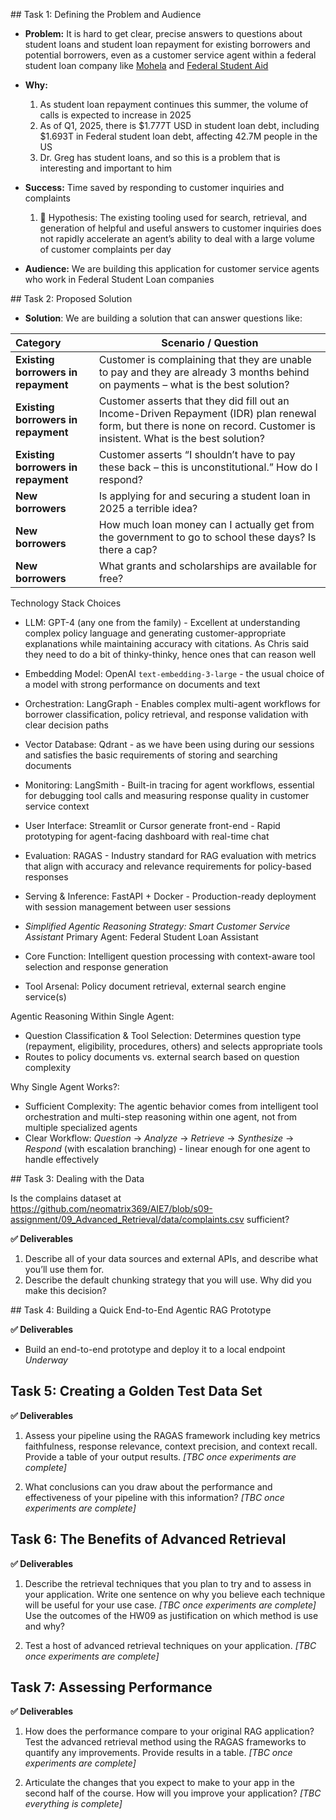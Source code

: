 ## Task 1: Defining the Problem and Audience

* **Problem:** It is hard to get clear, precise answers to questions about student loans and student loan repayment for existing borrowers and potential borrowers, even as a customer service agent within a federal student loan company like [Mohela](https://www.mohela.com/) and [Federal Student Aid](https://studentaid.gov/)

* **Why:**  
  1. As student loan repayment continues this summer, the volume of calls is expected to increase in 2025
  2. As of Q1, 2025, there is $1.777T USD in student loan debt, including $1.693T in Federal student loan debt, affecting 42.7M people in the US
  3. Dr. Greg has student loans, and so this is a problem that is interesting and important to him
* **Success:** Time saved by responding to customer inquiries and complaints
  1. 🧪 Hypothesis: The existing tooling used for search, retrieval, and generation of helpful and useful answers to customer inquiries does not rapidly accelerate an agent’s ability to deal with a large volume of customer complaints per day
* **Audience:** We are building this application for customer service agents who work in Federal Student Loan companies

## Task 2: Proposed Solution
* **Solution**: We are building a solution that can answer questions like:

| Category | Scenario / Question |
| :---- | ----- |
| **Existing borrowers in repayment** | Customer is complaining that they are unable to pay and they are already 3 months behind on payments – what is the best solution? |
| **Existing borrowers in repayment** | Customer asserts that they did fill out an Income-Driven Repayment (IDR) plan renewal form, but there is none on record. Customer is insistent. What is the best solution? |
| **Existing borrowers in repayment** | Customer asserts “I shouldn’t have to pay these back – this is unconstitutional.” How do I respond? |
| **New borrowers** | Is applying for and securing a student loan in 2025 a terrible idea? |
| **New borrowers** | How much loan money can I actually get from the government to go to school these days? Is there a cap? |
| **New borrowers** | What grants and scholarships are available for free? |


Technology Stack Choices

- LLM: GPT-4 (any one from the family) - Excellent at understanding complex policy language and generating customer-appropriate explanations while maintaining accuracy with citations. As Chris said they need to do a bit of thinky-thinky, hence ones that can reason well
- Embedding Model: OpenAI `text-embedding-3-large` - the usual choice of a model with strong performance on documents and text
- Orchestration: LangGraph - Enables complex multi-agent workflows for borrower classification, policy retrieval, and response validation with clear decision paths
- Vector Database: Qdrant - as we have been using during our sessions and satisfies the basic requirements of storing and searching documents
- Monitoring: LangSmith - Built-in tracing for agent workflows, essential for debugging tool calls and measuring response quality in customer service context
- User Interface: Streamlit or Cursor generate front-end - Rapid prototyping for agent-facing dashboard with real-time chat
- Evaluation: RAGAS - Industry standard for RAG evaluation with metrics that align with accuracy and relevance requirements for policy-based responses
- Serving & Inference: FastAPI + Docker - Production-ready deployment with session management between user sessions

- _Simplified Agentic Reasoning Strategy: Smart Customer Service Assistant_
Primary Agent: Federal Student Loan Assistant
- Core Function: Intelligent question processing with context-aware tool selection and response generation
- Tool Arsenal: Policy document retrieval, external search engine service(s)

Agentic Reasoning Within Single Agent:
- Question Classification & Tool Selection: Determines question type (repayment, eligibility, procedures, others) and selects appropriate tools 
- Routes to policy documents vs. external search based on question complexity

Why Single Agent Works?:
- Sufficient Complexity: The agentic behavior comes from intelligent tool orchestration and multi-step reasoning within one agent, not from multiple specialized agents
- Clear Workflow: _Question_ → _Analyze_ → _Retrieve_ → _Synthesize_ → _Respond_ (with escalation branching) - linear enough for one agent to handle effectively

## Task 3: Dealing with the Data

Is the complains dataset at https://github.com/neomatrix369/AIE7/blob/s09-assignment/09_Advanced_Retrieval/data/complaints.csv sufficient?

**✅ Deliverables**
1. Describe all of your data sources and external APIs, and describe what you’ll use them for.
2. Describe the default chunking strategy that you will use.  Why did you make this decision?

## Task 4: Building a Quick End-to-End Agentic RAG Prototype

**✅ Deliverables**
- Build an end-to-end prototype and deploy it to a local endpoint
_Underway_

## Task 5: Creating a Golden Test Data Set

**✅ Deliverables**
1. Assess your pipeline using the RAGAS framework including key metrics faithfulness, response relevance, context precision, and context recall.  Provide a table of your output results.
_[TBC once experiments are complete]_

2. What conclusions can you draw about the performance and effectiveness of your pipeline with this information?
_[TBC once experiments are complete]_

## Task 6: The Benefits of Advanced Retrieval

**✅ Deliverables**
1. Describe the retrieval techniques that you plan to try and to assess in your application. Write one sentence on why you believe each technique will be useful for your use case.
_[TBC once experiments are complete]_
Use the outcomes of the HW09 as justification on which method is use and why?

2. Test a host of advanced retrieval techniques on your application.
_[TBC once experiments are complete]_

## Task 7: Assessing Performance

**✅ Deliverables**
1. How does the performance compare to your original RAG application?  Test the advanced retrieval method using the RAGAS frameworks to quantify any improvements.  Provide results in a table.
_[TBC once experiments are complete]_

2. Articulate the changes that you expect to make to your app in the second half of the course. How will you improve your application?
_[TBC everything is complete]_